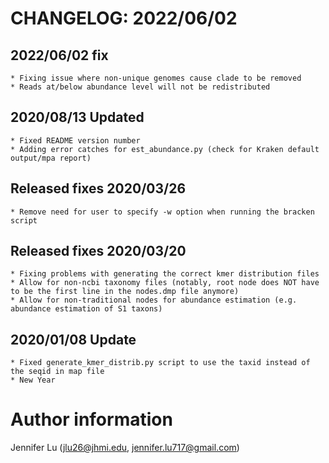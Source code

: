 # CHANGELOG: 2022/06/02

## 2022/06/02 fix
    * Fixing issue where non-unique genomes cause clade to be removed 
    * Reads at/below abundance level will not be redistributed

## 2020/08/13 Updated
    * Fixed README version number
    * Adding error catches for est_abundance.py (check for Kraken default output/mpa report) 

## Released fixes 2020/03/26
    * Remove need for user to specify -w option when running the bracken script  

## Released fixes 2020/03/20
    * Fixing problems with generating the correct kmer distribution files
    * Allow for non-ncbi taxonomy files (notably, root node does NOT have to be the first line in the nodes.dmp file anymore) 
    * Allow for non-traditional nodes for abundance estimation (e.g. abundance estimation of S1 taxons) 

## 2020/01/08 Update
    * Fixed generate_kmer_distrib.py script to use the taxid instead of the seqid in map file 
    * New Year 

# Author information
Jennifer Lu (jlu26@jhmi.edu, jennifer.lu717@gmail.com)
